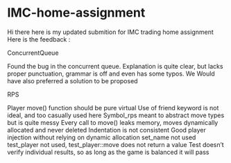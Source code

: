# IMC-home-assignment

Hi there here is my updated submition for IMC trading home assignment
Here is the feedback : 

ConcurrentQueue

Found the bug in the concurrent queue. Explanation is quite clear, but lacks proper punctuation, grammar is off and even has some typos.
We Would have also preferred a solution to be proposed

RPS

Player move() function should be pure virtual
Use of friend keyword is not ideal, and too casually used here
Symbol_rps meant to abstract move types but is quite messy
Every call to move() leaks memory, moves dynamically allocated and never deleted
Indentation is not consistent
Good player injection without relying on dynamic allocation
set_name not used
test_player not used, test_player::move does not return a value
Test doesn’t verify individual results, so as long as the game is balanced it will pass
